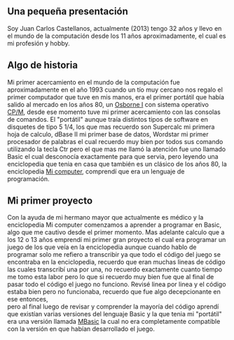 ## Una pequeña presentación

Soy Juan Carlos Castellanos, actualmente (2013) tengo 32 años y llevo en el mundo de la computación desde 
los 11 años aproximadamente, el cual es mi profesión y hobby.

## Algo de historia

Mi primer acercamiento en el mundo de la computación fue aproximadamente en el año 1993 cuando un tío 
muy cercano nos regalo el primer computador que tuve en mis manos, era el primer portátil que había salido 
al mercado en los años 80, un [Osborne I](http://en.wikipedia.org/wiki/Osborne_1) con sistema 
operativo [CP/M](http://en.wikipedia.org/wiki/CP/M_operating_system), desde ese momento tuve mi primer 
acercamiento con las consolas de comandos. El "portátil" aunque traía distintos tipos de software en 
disquetes de tipo 5 1/4, los que mas recuerdo son Supercalc mi primera hoja de calculo, dBase II mi 
primer base de datos, Wordstar mi primer procesador de palabras el cual recuerdo muy bien por 
todos sus comando utilizando la tecla Ctr pero el que mas me llamó la atención fue uno llamado 
Basic el cual desconocía exactamente para que servia, pero leyendo una enciclopedia que tenia en 
casa que también es un clásico de los años 80, la enciclopedia 
[Mi computer](http://www.konamito.com/enciclopedia-mi-computer-disponible-online/), comprendí 
que era un lenguaje de programación.

## Mi primer proyecto

Con la ayuda de mi hermano mayor que actualmente es médico y la enciclopedia Mi computer comenzamos a 
aprender a programar en Basic, algo que me cautivo desde el primer momento. Mas adelante calculo 
que a los 12 o 13 años emprendí mi primer gran proyecto el cual era programar un juego de los que 
veía en la enciclopedia aunque cuando hablo de programar solo me refiero a transcribir ya que todo 
el código del juego se encontraba en la enciclopedia, recuerdo que eran muchas lineas de código las 
cuales transcribí una por una, no recuerdo exactamente cuanto tiempo me tomo esta labor pero lo que 
si recuerdo muy bien fue que al final de pasar todo el código el juego no funciono. Revisé linea por 
linea y el código estaba bien pero no funcionaba, recuerdo que fue algo decepcionante en ese entonces,  
pero al final luego de revisar y comprender la mayoría del código aprendí que existían varias versiones 
del lenguaje Basic y la que tenia mi "portátil" era una versión llamada 
[MBasic](http://en.wikipedia.org/wiki/MBASIC) la cual no era completamente 
compatible con la versión en que habían desarrollado el juego.

[title: Perfil]: /
[order: 10]: /
